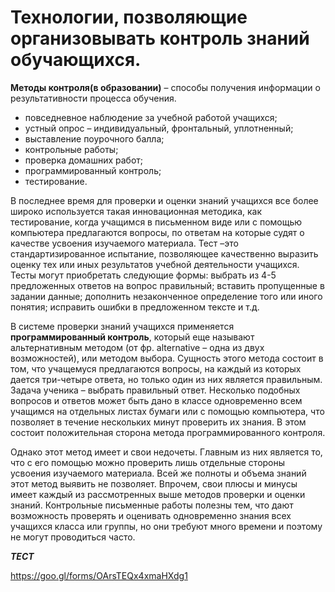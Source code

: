 # Технологии, позволяющие организовывать контроль знаний обучающихся.

**Методы контроля(в образовании)** – способы получения информации о результативности процесса обучения.

- повседневное наблюдение за учебной работой учащихся;
- устный опрос – индивидуальный, фронтальный, уплотненный;
- выставление поурочного балла;
- контрольные работы;
- проверка домашних работ;
- программированный контроль;
- тестирование.

В последнее время для проверки и оценки знаний учащихся все более широко используется такая инновационная методика, как тестирование, когда учащимся в письменном виде или с помощью компьютера предлагаются вопросы, по ответам на которые судят о качестве усвоения изучаемого материала. Тест –это стандартизированное испытание, позволяющее качественно выразить оценку тех или иных результатов учебной деятельности учащихся. Тесты могут приобретать следующие формы: выбрать из 4-5 предложенных ответов на вопрос правильный; вставить пропущенные в задании данные; дополнить незаконченное определение того или иного понятия; исправить ошибки в предложенном тексте и т.д.

В системе проверки знаний учащихся применяется **программированный контроль**, который еще называют альтернативным методом (от фр. alternative – одна из двух возможностей), или методом выбора. Сущность этого метода состоит в том, что учащемуся предлагаются вопросы, на каждый из которых дается три-четыре ответа, но только один из них является правильным. Задача ученика – выбрать правильный ответ. Несколько подобных вопросов и ответов может быть дано в классе одновременно всем учащимся на отдельных листах бумаги или с помощью компьютера, что позволяет в течение нескольких минут проверить их знания. В этом состоит положительная сторона метода программированного контроля.

Однако этот метод имеет и свои недочеты. Главным из них является то, что с его помощью можно проверить лишь отдельные стороны усвоения изучаемого материала. Всей же полноты и объема знаний этот метод выявить не позволяет. Впрочем, свои плюсы и минусы имеет каждый из рассмотренных выше методов проверки и оценки знаний. Контрольные письменные работы полезны тем, что дают возможность проверять и оценивать одновременно знания всех учащихся класса или группы, но они требуют много времени и поэтому не могут проводиться часто.

***ТЕСТ***

<https://goo.gl/forms/OArsTEQx4xmaHXdg1>
